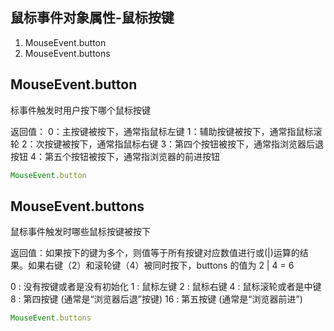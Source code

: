 
## 鼠标事件对象属性-鼠标按键
1. MouseEvent.button 
2. MouseEvent.buttons

## MouseEvent.button 
标事件触发时用户按下哪个鼠标按键

返回值：
0：主按键被按下，通常指鼠标左键 
1：辅助按键被按下，通常指鼠标滚轮
2：次按键被按下，通常指鼠标右键
3：第四个按钮被按下，通常指浏览器后退按钮
4：第五个按钮被按下，通常指浏览器的前进按钮
```js
MouseEvent.button 
```

## MouseEvent.buttons
鼠标事件触发时哪些鼠标按键被按下

返回值：如果按下的键为多个，则值等于所有按键对应数值进行或(|)运算的结果。如果右键（2）和滚轮键（4）被同时按下，buttons 的值为 2 | 4 = 6

0  : 没有按键或者是没有初始化
1  : 鼠标左键
2  : 鼠标右键
4  : 鼠标滚轮或者是中键
8  : 第四按键 (通常是“浏览器后退”按键)
16 : 第五按键 (通常是“浏览器前进”)

```js
MouseEvent.buttons
```